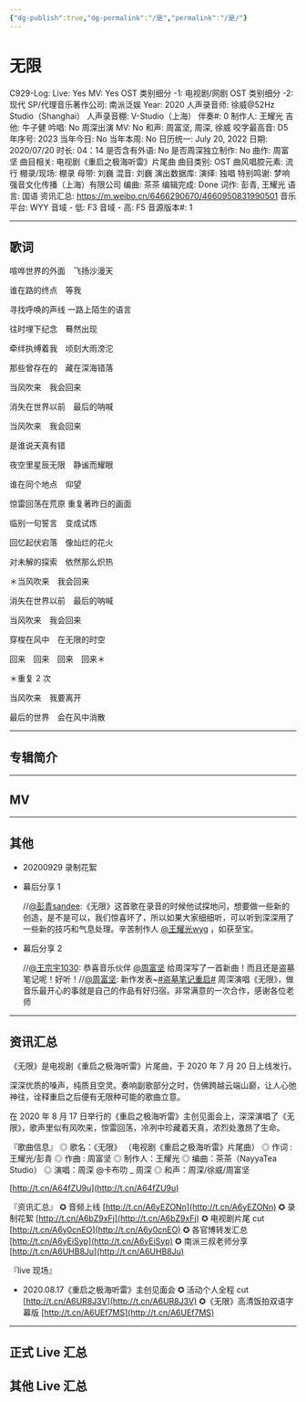 ```yaml
---
{"dg-publish":true,"dg-permalink":"/是","permalink":"/是/"}
---
```



# 无限

C929-Log:
Live: Yes
MV: Yes
OST 类别细分 -1: 电视剧/网剧
OST 类别细分 -2: 现代
SP/代理音乐著作公司: 南派泛娱
Year: 2020
人声录音师: 徐威@52Hz Studio（Shanghai）
人声录音棚: V-Studio（上海）
伴奏#: 0
制作人: 王耀光
吉他: 牛子健
吟唱: No
周深出演 MV: No
和声: 周富坚, 周深, 徐威
咬字最高音: D5
年序号: 2023
当年今日: No
当年本周: No
日历统一: July 20, 2022
日期: 2020/07/20
时长: 04：14
是否含有外语: No
是否周深独立制作: No
曲作: 周富坚
曲目相关: 电视剧《重启之极海听雷》片尾曲
曲目类别: OST
曲风唱腔元素: 流行
棚录/现场: 棚录
母带: 刘巍
混音: 刘巍
演出数据库:
演绎: 独唱
特别鸣谢: 梦响强音文化传播（上海）有限公司
编曲: 茶茶
编辑完成: Done
词作: 彭青, 王耀光
语言: 国语
资讯汇总: https://m.weibo.cn/6466290670/4660950831990501
音乐平台: WYY
音域 - 低: F3
音域 - 高: F5
音源版本#: 1

---

## 歌词

喧哗世界的外面　飞扬沙漫天

谁在路的终点　等我

寻找呼唤的声线 一路上陌生的语言

往时埋下纪念　蓦然出现

牵绊执缚着我　顷刻大雨滂沱

那些曾存在的　藏在深海错落

当风吹来　我会回来

消失在世界以前　最后的呐喊

当风吹来　我会回来

是谁说天真有错

夜空里星辰无限　静谧而耀眼

谁在同个地点　仰望

惊雷回荡在荒原 重复著昨日的画面

临别一句誓言　变成试炼

回忆起伏宕落　像灿烂的花火

对未解的探索　依然那么炽热

＊当风吹来　我会回来

消失在世界以前　最后的呐喊

当风吹来　我会回来

穿梭在风中　在无限的时空

回来　回来　回来　回来＊

＊重复 2 次

当风吹来　我要离开

最后的世界　会在风中消散

---

## 专辑简介

---

## MV

---

## 其他

- 20200929 录制花絮
- 幕后分享 1

    //[@彭青sandee](https://weibo.com/n/%E5%BD%AD%E9%9D%92sandee):《无限》这首歌在录音的时候他试探地问，想要做一些新的创造，是不是可以，我们惊喜坏了，所以如果大家细细听，可以听到深深用了一些新的技巧和气息处理。辛苦制作人 [@王耀光wyg](https://weibo.com/n/%E7%8E%8B%E8%80%80%E5%85%89wyg)
，如获至宝。

- 幕后分享 2

    //[@王宗宇1030](https://weibo.com/n/%E7%8E%8B%E5%AE%97%E5%AE%871030): 恭喜音乐伙伴 [@周富坚](https://weibo.com/n/%E5%91%A8%E5%AF%8C%E5%9D%9A) 给周深写了一首新曲！而且还是盗墓笔记呢！好听！//[@周富坚](https://weibo.com/n/%E5%91%A8%E5%AF%8C%E5%9D%9A): 新作发表~[#盗墓笔记重启#](https://s.weibo.com/weibo?q=%23%E7%9B%97%E5%A2%93%E7%AC%94%E8%AE%B0%E9%87%8D%E5%90%AF%23) 周深演唱《无限》，做音乐最开心的事就是自己的作品有好归宿。非常满意的一次合作，感谢各位老师

---

## 资讯汇总

《无限》是电视剧《重启之极海听雷》片尾曲，于 2020 年 7 月 20 日上线发行。

  深深优质的嗓声，纯质且空灵。奏响副歌部分之时，仿佛跨越云端山巅，让人心弛神往，诠释重启之后便有无限种可能的歌曲立意。

  在 2020 年 8 月 17 日举行的《重启之极海听雷》主创见面会上，深深演唱了《无限》，歌声里似有风吹来，惊雷回荡，冷冽中珍藏着天真，浓烈处激昂了生命。

『歌曲信息』
◎ 歌名：《无限》
（电视剧《重启之极海听雷》片尾曲）
◎ 作词 : 王耀光/彭青
◎ 作曲 : 周富坚
◎ 制作人：王耀光
◎ 编曲：茶茶（NayyaTea Studio）
◎ 演唱：周深 @卡布叻 _ 周深
◎ 和声：周深/徐威/周富坚

[http://t.cn/A64fZU9u](http://t.cn/A64fZU9u)

『资讯汇总』
✪ 音频上线 [http://t.cn/A6yEZONn](http://t.cn/A6yEZONn)
✪ 录制花絮 [http://t.cn/A6bZ9xFj](http://t.cn/A6bZ9xFj)
✪ 电视剧片尾 cut [http://t.cn/A6y0cnEO](http://t.cn/A6y0cnEO)
✪ 各官博转发汇总 [http://t.cn/A6yEiSyp](http://t.cn/A6yEiSyp)
✪ 南派三叔老师分享 [http://t.cn/A6UHB8Ju](http://t.cn/A6UHB8Ju)

『live 现场』

- 2020.08.17《重启之极海听雷》主创见面会
✪ 活动个人全程 cut [http://t.cn/A6UR8J3V](http://t.cn/A6UR8J3V)
✪《无限》高清饭拍双语字幕版 [http://t.cn/A6UEf7MS](http://t.cn/A6UEf7MS)

---

## 正式 Live 汇总

## 其他 Live 汇总
